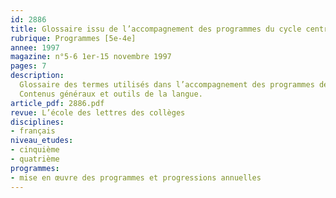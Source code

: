 ```yaml
---
id: 2886
title: Glossaire issu de l’accompagnement des programmes du cycle central
rubrique: Programmes [5e-4e]
annee: 1997
magazine: n°5-6 1er-15 novembre 1997
pages: 7
description: 
  Glossaire des termes utilisés dans l’accompagnement des programmes de français de cinquième-quatrième.
  Contenus généraux et outils de la langue.
article_pdf: 2886.pdf
revue: L’école des lettres des collèges
disciplines:
- français
niveau_etudes:
- cinquième
- quatrième
programmes:
- mise en œuvre des programmes et progressions annuelles
---
```

